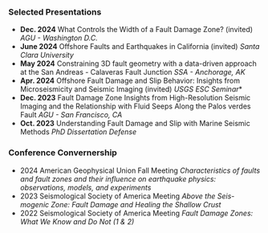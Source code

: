 ### Selected Presentations
- **Dec. 2024** What Controls the Width of a Fault Damage Zone? (invited) *AGU - Washington D.C.*
- **June 2024** Offshore Faults and Earthquakes in California (invited)  *Santa Clara University*
- **May  2024** Constraining 3D fault geometry with a data-driven approach at the San Andreas - Calaveras Fault Junction *SSA - Anchorage, AK*
- **Apr. 2024** Offshore Fault Damage and Slip Behavior: Insights from Microseismicity and Seismic Imaging (invited) *USGS ESC Seminar**
- **Dec. 2023** Fault Damage Zone Insights from High-Resolution Seismic Imaging and the Relationship with Fluid Seeps Along the Palos verdes Fault *AGU - San Francisco, CA*
- **Oct. 2023** Understanding Fault Damage and Slip with Marine Seismic Methods *PhD Dissertation Defense*


### Conference Convernership
- 2024 American Geophysical Union Fall Meeting   *Characteristics of faults and fault zones and their influence on earthquake physics: observations, models, and experiments*
- 2023 Seismological Society of America Meeting  *Above the Seis- mogenic Zone: Fault Damage and Healing the Shallow Crust*
- 2022 Seismological Society of America Meeting  *Fault Damage Zones: What We Know and Do Not (1 & 2)*
